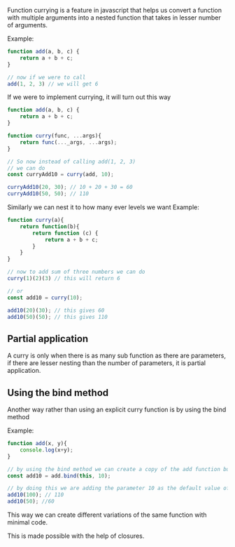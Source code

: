 Function currying is a feature in javascript that helps us convert a function with multiple arguments into a nested function that takes in lesser number of arguments. 

Example: 
```js
function add(a, b, c) {
	return a + b + c;
}

// now if we were to call 
add(1, 2, 3) // we will get 6
```

If we were to implement currying, it will turn out this way
```js
function add(a, b, c) {
	return a + b + c;
}

function curry(func, ...args){
	return func(..._args, ...args);
}

// So now instead of calling add(1, 2, 3)
// we can do
const curryAdd10 = curry(add, 10); 

curryAdd10(20, 30); // 10 + 20 + 30 = 60
curryAdd10(50, 50); // 110
```

Similarly we can nest it to how many ever levels we want
Example:
```js
function curry(a){
	return function(b){
		return function (c) {
			return a + b + c;
		}
	}
}

// now to add sum of three numbers we can do 
curry(1)(2)(3) // this will return 6

// or 
const add10 = curry(10);

add10(20)(30); // this gives 60
add10(50)(50); // this gives 110
```

## Partial application
A curry is only when there is as many sub function as there are parameters, if there are lesser nesting than the number of parameters, it is partial application. 


## Using the bind method

Another way rather than using an explicit curry function is by using the bind method

Example: 
```js
function add(x, y){
	console.log(x+y);
}

// by using the bind method we can create a copy of the add function but with different parameters
const add10 = add.bind(this, 10);

// by doing this we are adding the parameter 10 as the default value of x
add10(100); // 110
add10(50); //60
```

This way we can create different variations of the same function with minimal code. 

This is made possible with the help of closures. 
